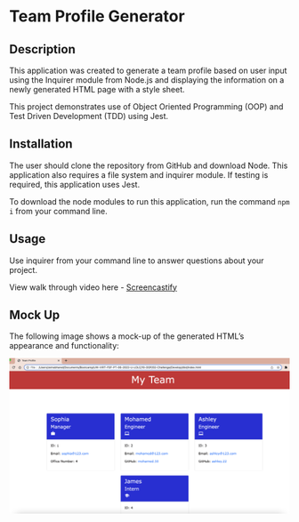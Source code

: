 # Team Profile Generator 

## Description 
This application was created to generate a team profile based on user input using the Inquirer module from Node.js and displaying the information on a newly generated HTML page with a style sheet. 

This project demonstrates use of Object Oriented Programming (OOP) and Test Driven Development (TDD) using Jest. 

## Installation 
The user should clone the repository from GitHub and download Node. This application also requires a file system and inquirer module. If testing is required, this application uses Jest. 

To download the node modules to run this application, run the command `` npm i `` from your command line. 

## Usage 
Use inquirer from your command line to answer questions about your project.

View walk through video here - [Screencastify](https://drive.google.com/file/d/1XouCVB9n5E--1omIqN9pMc8L5VMPdtH0/view)

## Mock Up 
The following image shows a mock-up of the generated HTML’s appearance and functionality:

![Screenshot of generated HTML page](./assets/images/Screen%20Shot%202022-10-09%20at%206.22.10%20PM.png)

